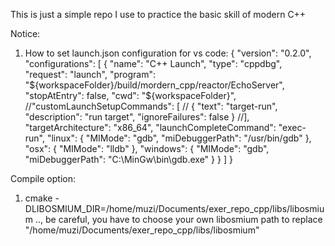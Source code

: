 This is just a simple repo I use to practice the basic skill of modern C++

Notice:
1. How to set launch.json configuration for vs code:
{
    "version": "0.2.0",
    "configurations": [
      {
        "name": "C++ Launch",
        "type": "cppdbg",
        "request": "launch",
        "program": "${workspaceFolder}/build/mordern_cpp/reactor/EchoServer",
        "stopAtEntry": false,
        "cwd": "${workspaceFolder}",
        //"customLaunchSetupCommands": [
        //  { "text": "target-run", "description": "run target", "ignoreFailures": false }
        //],
        "targetArchitecture": "x86_64",
        "launchCompleteCommand": "exec-run",
        "linux": {
          "MIMode": "gdb",
          "miDebuggerPath": "/usr/bin/gdb"
        },
        "osx": {
          "MIMode": "lldb"
        },
        "windows": {
          "MIMode": "gdb",
          "miDebuggerPath": "C:\\MinGw\\bin\\gdb.exe"
        }
      }
    ]
  }

Compile option:

1. cmake -DLIBOSMIUM_DIR=/home/muzi/Documents/exer_repo_cpp/libs/libosmium .., be careful, you have to choose your own libosmium path to replace "/home/muzi/Documents/exer_repo_cpp/libs/libosmium"